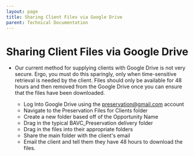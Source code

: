 ```yaml
---
layout: page
title: Sharing Client Files via Google Drive
parent: Technical Documentation
---
```


# Sharing Client Files via Google Drive

* Our current method for supplying clients with Google Drive is not very secure. Ergo, you must do this sparingly, only when time-sensitive retrieval is needed by the client. Files should only be available for 48 hours and then removed from the Google Drive once you can ensure that the files have been downloaded.

    - Log Into Google Drive using the preservation@gmail.com account
    - Navigate to the Preservation Files for Clients folder
    - Create a new folder based off of the Opportunity Name
    - Drag in the typical BAVC_Preservation delivery folder
    - Drag in the files into their appropriate folders
    - Share the main folder with the client's email
    - Email the client and tell them they have 48 hours to download the files.
